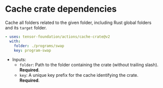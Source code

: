 # Cache crate dependencies

Cache all folders related to the given folder, including Rust global folders and its `target` folder.

```yaml
- uses: tensor-foundation/actions/cache-crate@v2
  with:
    folder: ./programs/swap
    key: program-swap
```

- Inputs:
  - `folder`: Path to the folder containing the crate (without trailing slash). **Required**.
  - `key`: A unique key prefix for the cache identifying the crate. **Required**.
